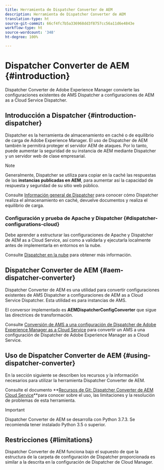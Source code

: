 ```yaml
---
title: Herramienta de Dispatcher Converter de AEM
description: Herramienta de Dispatcher Converter de AEM
translation-type: ht
source-git-commit: 66cf4fc7b5a336968dd3f8757cc56a11d6e4843e
workflow-type: ht
source-wordcount: '348'
ht-degree: 100%

---
```



# Dispatcher Converter de AEM {#introduction}

Dispatcher Converter de Adobe Experience Manager convierte las configuraciones existentes de AMS Dispatcher a configuraciones de AEM as a Cloud Service Dispatcher.

## Introducción a Dispatcher {#introduction-dispatcher}

Dispatcher es la herramienta de almacenamiento en caché o de equilibrio de carga de Adobe Experience Manager. El uso de Dispatcher de AEM también le permitirá proteger el servidor AEM de ataques. Por lo tanto, puede aumentar la seguridad de su instancia de AEM mediante Dispatcher y un servidor web de clase empresarial.

>[!NOTE]
>Generalmente, Dispatcher se utiliza para copiar en la caché las respuestas de las **instancias publicadas en AEM**, para aumentar así la capacidad de respuesta y seguridad de su sitio web público.

Consulte [Información general de Dispatcher](https://docs.adobe.com/content/help/es-ES/experience-manager-dispatcher/using/dispatcher.html) para conocer cómo Dispatcher realiza el almacenamiento en caché, devuelve documentos y realiza el equilibrio de carga.

### Configuración y prueba de Apache y Dispatcher {#dispatcher-configurations-cloud}

Debe aprender a estructurar las configuraciones de Apache y Dispatcher de AEM as a Cloud Service, así como a validarla y ejecutarla localmente antes de implementarla en entornos en la nube.

Consulte [Dispatcher en la nube](https://docs.adobe.com/content/help/en/experience-manager-cloud-service/implementing/content-delivery/disp-overview.html) para obtener más información.

## Dispatcher Converter de AEM {#aem-dispatcher-converter}

Dispatcher Converter de AEM es una utilidad para convertir configuraciones existentes de AMS Dispatcher a configuraciones de AEM as a Cloud Service Dispatcher. Esta utilidad es para instancias de AMS.

El conversor implementado es **AEMDispatcherConfigConverter** que sigue las directrices de transformación.

Consulte [Conversión de AMS a una configuración de Dispatcher de Adobe Experience Manager as a Cloud Service](https://docs.adobe.com/content/help/en/experience-manager-cloud-service/implementing/content-delivery/disp-overview.html#how-to-convert-an-ams-to-an-aem-as-a-cloud-service-dispatcher-configuration) para convertir un AMS a una configuración de Dispatcher de Adobe Experience Manager as a Cloud Service.

## Uso de Dispatcher Converter de AEM {#using-dispatcher-converter}

En la sección siguiente se describen los recursos y la información necesarios para utilizar la herramienta Dispatcher Converter de AEM.

Consulte el documento **[Recursos de Git: Dispatcher Converter de AEM Cloud Service](https://github.com/adobe/aem-cloud-service-dispatcher-converter)**para conocer sobre el uso, las limitaciones y la resolución de problemas de esta herramienta.

>[!IMPORTANT]
>Dispatcher Converter de AEM se desarrolla con Python 3.7.3. Se recomienda tener instalado Python 3.5 o superior.

## Restricciones     {#limitations}

Dispatcher Converter de AEM funciona bajo el supuesto de que la estructura de la carpeta de configuración de Dispatcher proporcionada es similar a la descrita en la configuración de Dispatcher de Cloud Manager.


